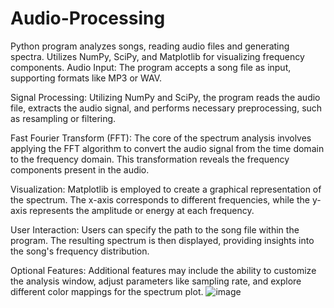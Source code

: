 # Audio-Processing
Python program analyzes songs, reading audio files and generating spectra. Utilizes NumPy, SciPy, and Matplotlib for visualizing frequency components.
Audio Input: The program accepts a song file as input, supporting formats like MP3 or WAV.

Signal Processing: Utilizing NumPy and SciPy, the program reads the audio file, extracts the audio signal, and performs necessary preprocessing, such as resampling or filtering.

Fast Fourier Transform (FFT): The core of the spectrum analysis involves applying the FFT algorithm to convert the audio signal from the time domain to the frequency domain. This transformation reveals the frequency components present in the audio.

Visualization: Matplotlib is employed to create a graphical representation of the spectrum. The x-axis corresponds to different frequencies, while the y-axis represents the amplitude or energy at each frequency.

User Interaction: Users can specify the path to the song file within the program. The resulting spectrum is then displayed, providing insights into the song's frequency distribution.

Optional Features: Additional features may include the ability to customize the analysis window, adjust parameters like sampling rate, and explore different color mappings for the spectrum plot.
![image](https://github.com/JagadeeshGunti/Audio-Processing/assets/144555870/1712aa2b-fe6f-487e-9237-50687e55bba3)
